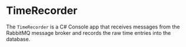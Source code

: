 # TimeRecorder

The `TimeRecorder` is a C# Console app that receives messages from the RabbitMQ message broker and records the raw time entries into the database.